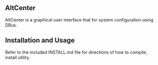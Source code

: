 ## AltCenter

AltCenter is a graphical user interface that for system configuration using DBus.

## Installation and Usage

Refer to the included INSTALL.md file for directions of how to compile, install utility.

